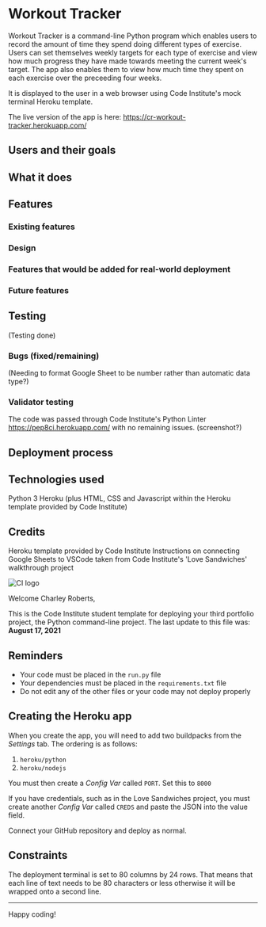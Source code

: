 # Workout Tracker

Workout Tracker is a command-line Python program which enables users to record the amount of time they spend doing different types of exercise.  Users can set themselves weekly targets for each type of exercise and view how much progress they have made towards meeting the current week's target.  The app also enables them to view how much time they spent on each exercise over the preceeding four weeks.

It is displayed to the user in a web browser using Code Institute's mock terminal Heroku template.

The live version of the app is here: https://cr-workout-tracker.herokuapp.com/

## Users and their goals

## What it does

## Features

### Existing features

### Design

### Features that would be added for real-world deployment

### Future features

## Testing

(Testing done)

### Bugs (fixed/remaining)

(Needing to format Google Sheet to be number rather than automatic data type?)

### Validator testing

The code was passed through Code Institute's Python Linter https://pep8ci.herokuapp.com/ with no remaining issues. (screenshot?)

## Deployment process

## Technologies used

Python 3
Heroku
(plus HTML, CSS and Javascript within the Heroku template provided by Code Institute)

## Credits

Heroku template provided by Code Institute
Instructions on connecting Google Sheets to VSCode taken from Code Institute's 'Love Sandwiches' walkthrough project

![CI logo](https://codeinstitute.s3.amazonaws.com/fullstack/ci_logo_small.png)

Welcome Charley Roberts,

This is the Code Institute student template for deploying your third portfolio project, the Python command-line project. The last update to this file was: **August 17, 2021**

## Reminders

* Your code must be placed in the `run.py` file
* Your dependencies must be placed in the `requirements.txt` file
* Do not edit any of the other files or your code may not deploy properly

## Creating the Heroku app

When you create the app, you will need to add two buildpacks from the _Settings_ tab. The ordering is as follows:

1. `heroku/python`
2. `heroku/nodejs`

You must then create a _Config Var_ called `PORT`. Set this to `8000`

If you have credentials, such as in the Love Sandwiches project, you must create another _Config Var_ called `CREDS` and paste the JSON into the value field.

Connect your GitHub repository and deploy as normal.

## Constraints

The deployment terminal is set to 80 columns by 24 rows. That means that each line of text needs to be 80 characters or less otherwise it will be wrapped onto a second line.

-----
Happy coding!